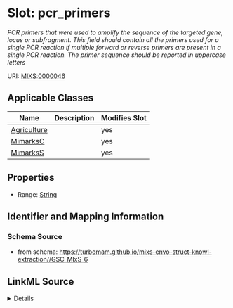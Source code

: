 # Slot: pcr_primers


_PCR primers that were used to amplify the sequence of the targeted gene, locus or subfragment. This field should contain all the primers used for a single PCR reaction if multiple forward or reverse primers are present in a single PCR reaction. The primer sequence should be reported in uppercase letters_



URI: [MIXS:0000046](https://w3id.org/mixs/0000046)



<!-- no inheritance hierarchy -->




## Applicable Classes

| Name | Description | Modifies Slot |
| --- | --- | --- |
[Agriculture](Agriculture.md) |  |  yes  |
[MimarksC](MimarksC.md) |  |  yes  |
[MimarksS](MimarksS.md) |  |  yes  |







## Properties

* Range: [String](String.md)





## Identifier and Mapping Information







### Schema Source


* from schema: https://turbomam.github.io/mixs-envo-struct-knowl-extraction//GSC_MIxS_6




## LinkML Source

<details>
```yaml
name: pcr_primers
description: PCR primers that were used to amplify the sequence of the targeted gene,
  locus or subfragment. This field should contain all the primers used for a single
  PCR reaction if multiple forward or reverse primers are present in a single PCR
  reaction. The primer sequence should be reported in uppercase letters
title: pcr primers
notes:
- pcr
in_subset:
- sequencing
from_schema: https://turbomam.github.io/mixs-envo-struct-knowl-extraction//GSC_MIxS_6
rank: 1000
string_serialization: FWD:{dna};REV:{dna}
slot_uri: MIXS:0000046
multivalued: false
alias: pcr_primers
domain_of:
- Agriculture
- MimarksC
- MimarksS
range: string

```
</details>